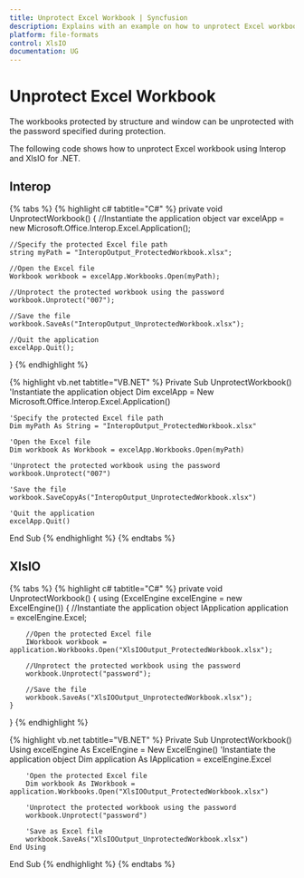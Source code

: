 ```yaml
---
title: Unprotect Excel Workbook | Syncfusion
description: Explains with an example on how to unprotect Excel workbook with password using Interop and Essential XlsIO.
platform: file-formats
control: XlsIO
documentation: UG
---
```


# Unprotect Excel Workbook

The workbooks protected by structure and window can be unprotected with the password specified during protection.

The following code shows how to unprotect Excel workbook using Interop and XlsIO for .NET.

## Interop

{% tabs %}
{% highlight c# tabtitle="C#" %}
private void UnprotectWorkbook()
{
    //Instantiate the application object
    var excelApp = new Microsoft.Office.Interop.Excel.Application();

    //Specify the protected Excel file path
    string myPath = "InteropOutput_ProtectedWorkbook.xlsx";

    //Open the Excel file
    Workbook workbook = excelApp.Workbooks.Open(myPath);

    //Unprotect the protected workbook using the password
    workbook.Unprotect("007");

    //Save the file
    workbook.SaveAs("InteropOutput_UnprotectedWorkbook.xlsx");

    //Quit the application
    excelApp.Quit();
}
{% endhighlight %}

{% highlight vb.net tabtitle="VB.NET" %}
Private Sub UnprotectWorkbook()
    'Instantiate the application object
    Dim excelApp = New Microsoft.Office.Interop.Excel.Application()

    'Specify the protected Excel file path
    Dim myPath As String = "InteropOutput_ProtectedWorkbook.xlsx"

    'Open the Excel file
    Dim workbook As Workbook = excelApp.Workbooks.Open(myPath)

    'Unprotect the protected workbook using the password
    workbook.Unprotect("007")

    'Save the file
    workbook.SaveCopyAs("InteropOutput_UnprotectedWorkbook.xlsx")

    'Quit the application
    excelApp.Quit()
End Sub
{% endhighlight %}
{% endtabs %}

## XlsIO

{% tabs %}
{% highlight c# tabtitle="C#" %}
private void UnprotectWorkbook()
{
    using (ExcelEngine excelEngine = new ExcelEngine())
    {
        //Instantiate the application object
        IApplication application = excelEngine.Excel;

        //Open the protected Excel file
        IWorkbook workbook = application.Workbooks.Open("XlsIOOutput_ProtectedWorkbook.xlsx");

        //Unprotect the protected workbook using the password
        workbook.Unprotect("password");

        //Save the file
        workbook.SaveAs("XlsIOOutput_UnprotectedWorkbook.xlsx");
    }
}
{% endhighlight %}

{% highlight vb.net tabtitle="VB.NET" %}
Private Sub UnprotectWorkbook()
    Using excelEngine As ExcelEngine = New ExcelEngine()
        'Instantiate the application object
        Dim application As IApplication = excelEngine.Excel

        'Open the protected Excel file
        Dim workbook As IWorkbook = application.Workbooks.Open("XlsIOOutput_ProtectedWorkbook.xlsx")

        'Unprotect the protected workbook using the password
        workbook.Unprotect("password")

        'Save as Excel file
        workbook.SaveAs("XlsIOOutput_UnprotectedWorkbook.xlsx")
    End Using
End Sub
{% endhighlight %}
{% endtabs %}
